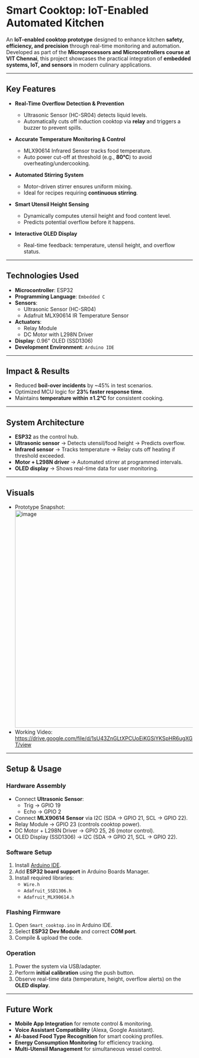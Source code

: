 # Smart Cooktop: IoT-Enabled Automated Kitchen  

An **IoT-enabled cooktop prototype** designed to enhance kitchen **safety, efficiency, and precision** through real-time monitoring and automation. Developed as part of the **Microprocessors and Microcontrollers course at VIT Chennai**, this project showcases the practical integration of **embedded systems, IoT, and sensors** in modern culinary applications.  

---

## Key Features  

- **Real-Time Overflow Detection & Prevention**  
  - Ultrasonic Sensor (HC-SR04) detects liquid levels.  
  - Automatically cuts off induction cooktop via **relay** and triggers a buzzer to prevent spills.  

- **Accurate Temperature Monitoring & Control**  
  - MLX90614 Infrared Sensor tracks food temperature.  
  - Auto power cut-off at threshold (e.g., **80°C**) to avoid overheating/undercooking.  

- **Automated Stirring System**  
  - Motor-driven stirrer ensures uniform mixing.  
  - Ideal for recipes requiring **continuous stirring**.  

- **Smart Utensil Height Sensing**  
  - Dynamically computes utensil height and food content level.  
  - Predicts potential overflow before it happens.  

- **Interactive OLED Display**  
  - Real-time feedback: temperature, utensil height, and overflow status.  

---

## Technologies Used  

- **Microcontroller**: ESP32  
- **Programming Language**: `Embedded C`  
- **Sensors**:  
  - Ultrasonic Sensor (HC-SR04)  
  - Adafruit MLX90614 IR Temperature Sensor  
- **Actuators**:  
  - Relay Module  
  - DC Motor with L298N Driver  
- **Display**: 0.96" OLED (SSD1306)  
- **Development Environment**: `Arduino IDE` 

---

## Impact & Results  

- Reduced **boil-over incidents** by ~45% in test scenarios.    
- Optimized MCU logic for **23% faster response time**.  
- Maintains **temperature within ±1.2°C** for consistent cooking.  

---

## System Architecture  

- **ESP32** as the control hub.  
- **Ultrasonic sensor** → Detects utensil/food height → Predicts overflow.  
- **Infrared sensor** → Tracks temperature → Relay cuts off heating if threshold exceeded.  
- **Motor + L298N driver** → Automated stirrer at programmed intervals.  
- **OLED display** → Shows real-time data for user monitoring.  

---

## Visuals  

- Prototype Snapshot:  
   <img width="711" height="585" alt="image" src="https://github.com/user-attachments/assets/13f9e673-9f4f-4cdf-ab59-7f3702b1b6a7" />
- Working Video:  
   https://drive.google.com/file/d/1sU43ZnGLtXPCUoEiKGSiYKSpHR6ugXGT/view
---

## Setup & Usage  

### Hardware Assembly  
- Connect **Ultrasonic Sensor**:  
  - Trig → GPIO 19  
  - Echo → GPIO 2  
- Connect **MLX90614 Sensor** via I2C (SDA → GPIO 21, SCL → GPIO 22).  
- Relay Module → GPIO 23 (controls cooktop power).  
- DC Motor + L298N Driver → GPIO 25, 26 (motor control).  
- OLED Display (SSD1306) → I2C (SDA → GPIO 21, SCL → GPIO 22).  

###  Software Setup  
1. Install [Arduino IDE](https://www.arduino.cc/en/software).  
2. Add **ESP32 board support** in Arduino Boards Manager.  
3. Install required libraries:  
   - `Wire.h`  
   - `Adafruit_SSD1306.h`  
   - `Adafruit_MLX90614.h`  

### Flashing Firmware  
1. Open `Smart_cooktop.ino` in Arduino IDE.  
2. Select **ESP32 Dev Module** and correct **COM port**.  
3. Compile & upload the code.  

### Operation  
1. Power the system via USB/adapter.  
2. Perform **initial calibration** using the push button.  
3. Observe real-time data (temperature, height, overflow alerts) on the **OLED display**.  

---

## Future Work  

- **Mobile App Integration** for remote control & monitoring.  
- **Voice Assistant Compatibility** (Alexa, Google Assistant).  
- **AI-based Food Type Recognition** for smart cooking profiles.  
- **Energy Consumption Monitoring** for efficiency tracking.  
- **Multi-Utensil Management** for simultaneous vessel control.  


